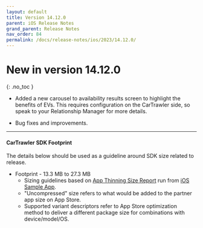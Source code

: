 ```yaml
---
layout: default
title: Version 14.12.0
parent: iOS Release Notes
grand_parent: Release Notes
nav_order: 84
permalink: /docs/release-notes/ios/2023/14.12.0/
---
```


# New in version 14.12.0

{: .no_toc }

* Added a new carousel to availability results screen to highlight the benefits of EVs. This requires configuration on the CarTrawler side, so speak to your Relationship Manager for more details.

* Bug fixes and improvements.

---
#### CarTrawler SDK Footprint

The details below should be used as a guideline around SDK size related to release.
* Footprint - 13.3 MB to 27.3 MB
  * Sizing guidelines based on <a href="https://github.com/cartrawler/cartrawler.github.io/blob/master/ios-report.txt" target="_blank">App Thinning Size Report</a> run from <a href="https://github.com/cartrawler/cartrawler-ios-integration" target="_blank">iOS Sample App</a>.
  * "Uncompressed" size refers to what would be added to the partner app size on App Store.
  * Supported variant descriptors refer to App Store optimization method to deliver a different package size for combinations with device/model/OS.
